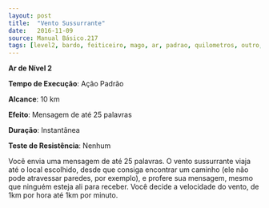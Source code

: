 ```yaml
---
layout: post
title:  "Vento Sussurrante"
date:   2016-11-09
source: Manual Básico.217
tags: [level2, bardo, feiticeiro, mago, ar, padrao, quilometros, outro, instantanea, nenhum]
---
```


**Ar de Nível 2**

**Tempo de Execução**: Ação Padrão

**Alcance**: 10 km

**Efeito**: Mensagem de até 25 palavras

**Duração**: Instantânea

**Teste de Resistência**: Nenhum

Você envia uma mensagem de até 25 palavras. O vento sussurrante viaja até o local escolhido, desde que consiga encontrar um caminho (ele não pode atravessar paredes, por exemplo), e profere sua mensagem, mesmo que ninguém esteja ali para receber.
Você decide a velocidade do vento, de 1km por hora até 1km por minuto.